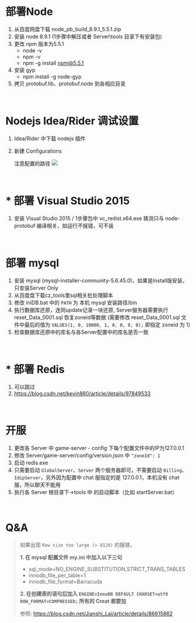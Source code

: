 
&emsp;

# 部署Node
1. 从百度网盘下载 node_pb_build_8.9.1_5.5.1.zip 
2. 安装 node 8.9.1 (1步骤中解压或者 Server\tools 目录下有安装包)
3. 更改 npm 版本为5.5.1
    - node -v
    - npm -v 
    - npm -g install npm@5.5.1
4. 安装 gyp
    - npm install -g node-gyp
5. 拷贝 protobuf.lib、protobuf.node 到各相应目录

&emsp;

# Nodejs Idea/Rider 调试设置
1. Idea/Rider 中下载 nodejs 插件
2. 新建 Configurations
    
    注意配置的路径
    ![](https://gitee.com/TheNO5/ArticleSources/raw/master/2021-4-14/1618411008721-nodejs%E8%B0%83%E8%AF%95%E9%85%8D%E7%BD%AE.png)

&emsp;

# *  部署 Visual Studio 2015
1. 安装 Visual Studio 2015 / 1步骤包中 vc_redist.x64.exe 猜测只与 node-protobuf 编译相关，如运行不报错，可不装

&emsp;

# 部署 mysql
1. 安装 mysql (mysql-installer-community-5.6.45.0)，如果是Install版安装，只安装Server Only
2. 从百度盘下载cz_tools里sql相关批处理脚本
3. 修改 iniDB.bat 中的 `PATH` 为 本机 mysql 安装路径/bin
4. 执行数据库还原，连同update记录一块还原, Server服务器需要执行 reset_Data_0001.sql 恢复zoneid等数据 (需要修改 reset_Data_0001.sql 文件中最后的值为 `VALUES(1, 0, 10000, 1, 0, 0, 0, 0);` 即指定 zoneid 为 1)
5. 检查数据库还原中的库名与各Server配置中的库名是否一致

&emsp;

# *  部署 Redis
1. 可以跳过
2. https://blog.csdn.net/kevin860/article/details/97849533

&emsp;

# 开服
1. 更改各 Server 中 game-server - config 下每个配置文件中的IP为127.0.0.1
2. 修改 Server/game-server/config/version.json 中 `"zoneId": 1` 
3. 启动 redis.exe
4. 只需要启动 `GlobalServer`、`Server` 两个服务器即可，不需要启动 `Billing`、`IdipServer`，另外因为配置中 chat 服指定的是 127.0.0.1，本机没有 chat 服，所以聊天不能用
5. 执行各 Server 根目录下->tools 中 的启动脚本（比如 startServer.bat） 


&emsp;


# Q&A

> 如果出现 `Row size too large (> 8126)` 的报错，
>
> **1. 在 mysql 配置文件 my.ini 中加入以下三句**
>
>   - sql_mode=NO_ENGINE_SUBSTITUTION,STRICT_TRANS_TABLES
>   - innodb_file_per_table=1
>   - innodb_file_format=Barracuda
>
> **2. 在创建表的语句后加入 `ENGINE=InnoDB DEFAULT CHARSET=utf8 ROW_FORMAT=COMPRESSED;` 所有的 Creat 都要加**
>
> 参照: https://blog.csdn.net/Jianshi_Lai/article/details/86615862
>
